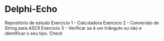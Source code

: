 # Delphi-Echo
Repositório de estudo
Exercicio 1 - Calculadora
Exercicio 2 - Conversão de String para ASCII
Exercicio 3 - Verificar se é um triângulo ou não e identificar o seu tipo.
Check
